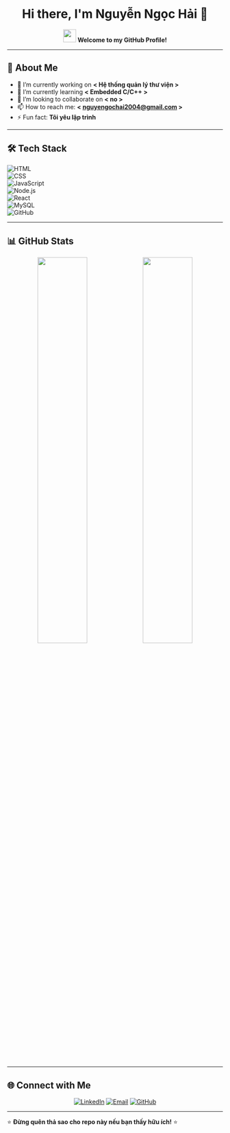 <h1 align="center">Hi there, I'm Nguyễn Ngọc Hải 👋</h1>

<p align="center">
  <img src="https://media.giphy.com/media/hvRJCLFzcasrR4ia7z/giphy.gif" width="30px"/>
  <strong>Welcome to my GitHub Profile!</strong>
</p>

---

## 🚀 About Me  
- 🔭 I’m currently working on **< Hệ thống quản lý thư viện >**  
- 🌱 I’m currently learning **< Embedded C/C++ >**  
- 👯 I’m looking to collaborate on **< no >**  
- 📫 How to reach me: **< nguyengochai2004@gmail.com >**  
- ⚡ Fun fact: **Tôi yêu lập trình**  

---

## 🛠 Tech Stack  
![HTML](https://img.shields.io/badge/HTML5-E34F26?style=for-the-badge&logo=html5&logoColor=white)  
![CSS](https://img.shields.io/badge/CSS3-1572B6?style=for-the-badge&logo=css3&logoColor=white)  
![JavaScript](https://img.shields.io/badge/JavaScript-F7DF1E?style=for-the-badge&logo=javascript&logoColor=black)  
![Node.js](https://img.shields.io/badge/Node.js-43853D?style=for-the-badge&logo=node.js&logoColor=white)  
![React](https://img.shields.io/badge/React-20232A?style=for-the-badge&logo=react&logoColor=61DAFB)  
![MySQL](https://img.shields.io/badge/MySQL-4479A1?style=for-the-badge&logo=mysql&logoColor=white)  
![GitHub](https://img.shields.io/badge/GitHub-181717?style=for-the-badge&logo=github&logoColor=white)  

---

## 📊 GitHub Stats  
<p align="center">
  <img src="https://github-readme-stats.vercel.app/api?username=your-github-username&show_icons=true&theme=radical" width="48%">
  <img src="https://github-readme-streak-stats.herokuapp.com/?user=your-github-username&theme=radical" width="48%">
</p>

---

## 🌐 Connect with Me  
<p align="center">
  <a href="https://www.linkedin.com/in/your-profile" target="_blank"><img alt="LinkedIn" src="https://img.shields.io/badge/LinkedIn-0A66C2?style=for-the-badge&logo=linkedin&logoColor=white"></a>
  <a href="mailto:your-email@gmail.com" target="_blank"><img alt="Email" src="https://img.shields.io/badge/Gmail-D14836?style=for-the-badge&logo=gmail&logoColor=white"></a>
  <a href="https://github.com/haikevins" target="_blank"><img alt="GitHub" src="https://img.shields.io/badge/GitHub-181717?style=for-the-badge&logo=github&logoColor=white"></a>
</p>

---

⭐ **Đừng quên thả sao cho repo này nếu bạn thấy hữu ích!** ⭐
